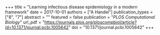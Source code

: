 +++
title = "Learning infectious disease epidemiology in a modern framework"
date = 2017-10-01
authors = ["A Handel"]
publication_types = ["8", "7"]
abstract = ""
featured = false
publication = "*PLOS Computational Biology*"
url_pdf = "https://journals.plos.org/ploscompbiol/article?id=10.1371/journal.pcbi.1005642"
doi = "10.1371/journal.pcbi.1005642"
+++

